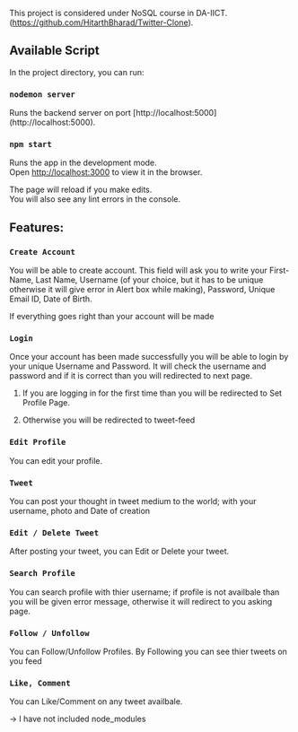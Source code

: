 This project is considered under NoSQL course in DA-IICT.(https://github.com/HitarthBharad/Twitter-Clone).

## Available Script

In the project directory, you can run:

### `nodemon server`

Runs the backend server on port [http://localhost:5000] (http://localhost:5000).

### `npm start`

Runs the app in the development mode.<br />
Open [http://localhost:3000](http://localhost:3000) to view it in the browser.

The page will reload if you make edits.<br />
You will also see any lint errors in the console.


## Features: 

### `Create Account`

You will be able to create account. This field will ask you to write your First-Name, Last Name, Username (of your choice, but it has to be unique otherwise it will give error in Alert box while making), Password, Unique Email ID, Date of Birth.

If everything goes right than your account will be made

### `Login`

Once your account has been made successfully you will be able to login by your unique Username and Password. 
It will check the username and password and if it is correct than you will redirected to next page.

1. If you are logging in for the first time than you will be redirected to Set Profile Page.

2. Otherwise you will be redirected to tweet-feed

### `Edit Profile`

You can edit your profile.

### `Tweet`

You can post your thought in tweet medium to the world; with your username, photo and Date of creation

### `Edit / Delete Tweet`

After posting your tweet, you can Edit or Delete your tweet.

### `Search Profile`

You can search profile with thier username;
if profile is not availbale than you will be given error message, otherwise it will redirect to you asking page.

### `Follow / Unfollow`

You can Follow/Unfollow Profiles. By Following you can see thier tweets on you feed

### `Like, Comment`

You can Like/Comment on any tweet availbale.


-> I have not included node_modules

